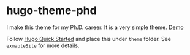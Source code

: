 # hugo-theme-phd

I make this theme for my Ph.D. career. It is a very simple theme. [Demo](https://zhengzangw.com/)

Follow [Hugo Quick Started](https://gohugo.io/getting-started/quick-start/) and place this under `theme` folder. See `exmapleSite` for more details.
